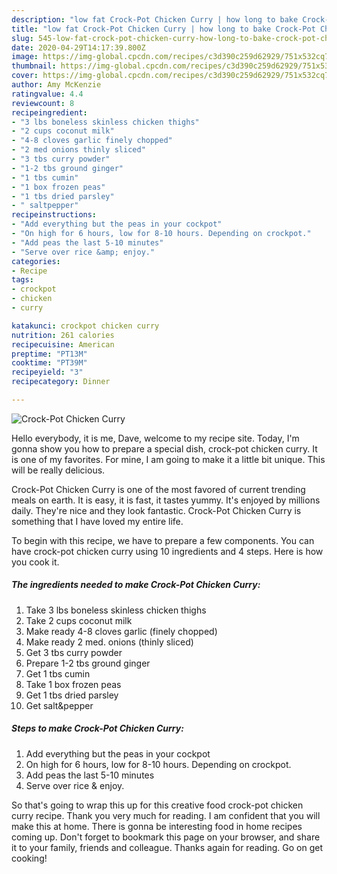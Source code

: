 ```yaml
---
description: "low fat Crock-Pot Chicken Curry | how long to bake Crock-Pot Chicken Curry"
title: "low fat Crock-Pot Chicken Curry | how long to bake Crock-Pot Chicken Curry"
slug: 545-low-fat-crock-pot-chicken-curry-how-long-to-bake-crock-pot-chicken-curry
date: 2020-04-29T14:17:39.800Z
image: https://img-global.cpcdn.com/recipes/c3d390c259d62929/751x532cq70/crock-pot-chicken-curry-recipe-main-photo.jpg
thumbnail: https://img-global.cpcdn.com/recipes/c3d390c259d62929/751x532cq70/crock-pot-chicken-curry-recipe-main-photo.jpg
cover: https://img-global.cpcdn.com/recipes/c3d390c259d62929/751x532cq70/crock-pot-chicken-curry-recipe-main-photo.jpg
author: Amy McKenzie
ratingvalue: 4.4
reviewcount: 8
recipeingredient:
- "3 lbs boneless skinless chicken thighs"
- "2 cups coconut milk"
- "4-8 cloves garlic finely chopped"
- "2 med onions thinly sliced"
- "3 tbs curry powder"
- "1-2 tbs ground ginger"
- "1 tbs cumin"
- "1 box frozen peas"
- "1 tbs dried parsley"
- " saltpepper"
recipeinstructions:
- "Add everything but the peas in your cockpot"
- "On high for 6 hours, low for 8-10 hours. Depending on crockpot."
- "Add peas the last 5-10 minutes"
- "Serve over rice &amp; enjoy."
categories:
- Recipe
tags:
- crockpot
- chicken
- curry

katakunci: crockpot chicken curry 
nutrition: 261 calories
recipecuisine: American
preptime: "PT13M"
cooktime: "PT39M"
recipeyield: "3"
recipecategory: Dinner

---
```



![Crock-Pot Chicken Curry](https://img-global.cpcdn.com/recipes/c3d390c259d62929/751x532cq70/crock-pot-chicken-curry-recipe-main-photo.jpg)

Hello everybody, it is me, Dave, welcome to my recipe site. Today, I'm gonna show you how to prepare a special dish, crock-pot chicken curry. It is one of my favorites. For mine, I am going to make it a little bit unique. This will be really delicious.

Crock-Pot Chicken Curry is one of the most favored of current trending meals on earth. It is easy, it is fast, it tastes yummy. It's enjoyed by millions daily. They're nice and they look fantastic. Crock-Pot Chicken Curry is something that I have loved my entire life.




To begin with this recipe, we have to prepare a few components. You can have crock-pot chicken curry using 10 ingredients and 4 steps. Here is how you cook it.

<!--inarticleads1-->

##### The ingredients needed to make Crock-Pot Chicken Curry:

1. Take 3 lbs boneless skinless chicken thighs
1. Take 2 cups coconut milk
1. Make ready 4-8 cloves garlic (finely chopped)
1. Make ready 2 med. onions (thinly sliced)
1. Get 3 tbs curry powder
1. Prepare 1-2 tbs ground ginger
1. Get 1 tbs cumin
1. Take 1 box frozen peas
1. Get 1 tbs dried parsley
1. Get  salt&amp;pepper




<!--inarticleads2-->

##### Steps to make Crock-Pot Chicken Curry:

1. Add everything but the peas in your cockpot
1. On high for 6 hours, low for 8-10 hours. Depending on crockpot.
1. Add peas the last 5-10 minutes
1. Serve over rice &amp; enjoy.




So that's going to wrap this up for this creative food crock-pot chicken curry recipe. Thank you very much for reading. I am confident that you will make this at home. There is gonna be interesting food in home recipes coming up. Don't forget to bookmark this page on your browser, and share it to your family, friends and colleague. Thanks again for reading. Go on get cooking!
